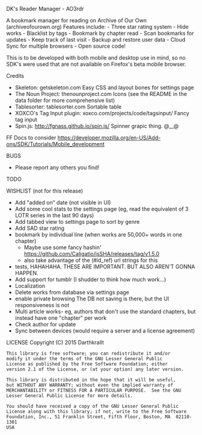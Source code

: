 DK's Reader Manager - AO3rdr

A bookmark manager for reading on Archive of Our Own (archiveofourown.org)
Features include:
    - Three star rating system
    - Hide works
    - Blacklist by tags
    - Bookmark by chapter read
    - Scan bookmarks for updates
    - Keep track of last visit
    - Backup and restore user data
    - Cloud Sync for multiple browsers
    - Open source code!

This is to be developed with both mobile and desktop use in mind, so no SDK's 
were used that are not available on Firefox's beta mobile browser.

Credits
- Skeleton: getskeleton.com
    Easy CSS and layout bones for settings page
- The Noun Project: thenounproject.com
    Icons (see the README in the data folder for more comprehensive list)
- Tablesorter: tablesorter.com
    Sortable table
- XOXCO's Tag Input plugin: xoxco.com/projects/code/tagsinput/
    Fancy tag input
- Spin.js: http://fgnass.github.io/spin.js/
    Spinner grapic thing. @__@

FF Docs to consider
https://developer.mozilla.org/en-US/Add-ons/SDK/Tutorials/Mobile_development

BUGS
  - Please report any others you find!

TODO

WISHLIST (not for this release)
  - Add "added on" date (not visible in UI)
  - Add some cool stats to the settings page (eg, read the equivalent of 3 LOTR
      series in the last 90 days)
  - Add tabbed view to settings page to sort by genre
  - Add SAD star rating
  - bookmark by individual line (when works are 50,000+ words in one chapter)
    - Maybe use some fancy hashin' 
        https://github.com/Caligatio/jsSHA/releases/tag/v1.5.0
    - also take advantage of the (#id_ref) url strings for this
  - tests, HAHAHAHA. THESE ARE IMPORTANT. BUT ALSO AREN'T GONNA HAPPEN.
  - Add support for tumblr (I shudder to think how much work...)
  - Localization
  - Delete works from database via settings page
  - enable private browsing
    The DB not saving is there, but the UI responsiveness is not
  - Multi article works- eg, authors that don't use the standard chapters, but
      instead have one "chapter" per work
  - Check author for update
  - Sync between devices (would require a server and a license agreement)

LICENSE
    Copyright (C) 2015  Darthkrallt

    This library is free software; you can redistribute it and/or
    modify it under the terms of the GNU Lesser General Public
    License as published by the Free Software Foundation; either
    version 2.1 of the License, or (at your option) any later version.

    This library is distributed in the hope that it will be useful,
    but WITHOUT ANY WARRANTY; without even the implied warranty of
    MERCHANTABILITY or FITNESS FOR A PARTICULAR PURPOSE.  See the GNU
    Lesser General Public License for more details.

    You should have received a copy of the GNU Lesser General Public
    License along with this library; if not, write to the Free Software
    Foundation, Inc., 51 Franklin Street, Fifth Floor, Boston, MA  02110-1301
    USA
